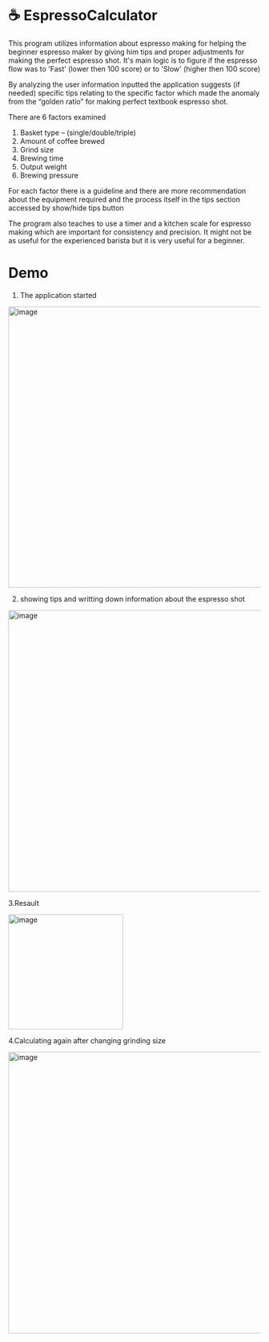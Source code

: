 # :coffee: EspressoCalculator

This program utilizes information about espresso making for helping the beginner espresso maker by giving him tips and proper adjustments for making the perfect espresso shot. It's main logic is to figure if the espresso flow was to 'Fast' (lower then 100 score) or to 'Slow' (higher then 100 score) 

By analyzing the user information inputted the application suggests (if needed) specific tips relating to the specific factor which made the anomaly from the “golden ratio” for making perfect textbook espresso shot.

There are 6 factors examined 
1. Basket type – (single/double/triple)
2. Amount of coffee brewed
3. Grind size
4. Brewing time
5. Output weight
6. Brewing pressure

For each factor there is a guideline and there are more recommendation about the equipment required and the process itself in the tips section accessed by show/hide tips button

The program also teaches to use a timer and a kitchen scale for espresso making which are important for consistency and precision. It might not be as useful for the experienced barista but it is very useful for a beginner.

# Demo

1. The application started

<img width="560" alt="image" src="https://user-images.githubusercontent.com/87472603/206173106-aff0fcb4-f987-48a6-875d-26d4bfc68441.png">

2. showing tips and writting down information about the espresso shot

<img width="561" alt="image" src="https://user-images.githubusercontent.com/87472603/206173887-253d1648-e561-4684-9af3-6e6246f38a54.png">

3.Resault

<img width="229" alt="image" src="https://user-images.githubusercontent.com/87472603/206173960-60841289-ff3f-46fe-90da-fbbd0c17746d.png">

4.Calculating again after changing grinding size 

<img width="561" alt="image" src="https://user-images.githubusercontent.com/87472603/206174477-6b65f1e4-f48c-4822-910d-2393174e5253.png">
